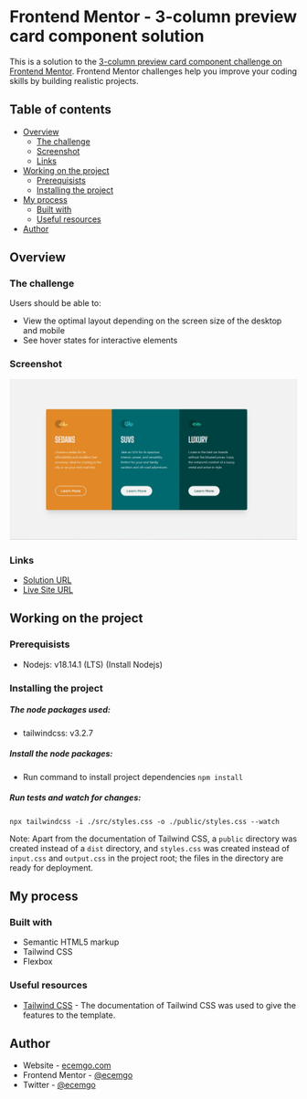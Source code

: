 # Frontend Mentor - 3-column preview card component solution

This is a solution to the [3-column preview card component challenge on Frontend Mentor](https://www.frontendmentor.io/challenges/3column-preview-card-component-pH92eAR2-). Frontend Mentor challenges help you improve your coding skills by building realistic projects.

## Table of contents

- [Overview](#overview)
  - [The challenge](#the-challenge)
  - [Screenshot](#screenshot)
  - [Links](#links)
- [Working on the project](#working-on-the-project)
  - [Prerequisists](#prerequisists)
  - [Installing the project](#installing-the-project)
- [My process](#my-process)
  - [Built with](#built-with)
  - [Useful resources](#useful-resources)
- [Author](#author)

## Overview

### The challenge

Users should be able to:

- View the optimal layout depending on the screen size of the desktop and mobile
- See hover states for interactive elements

### Screenshot

![](./public/images/three-column.jpg)

### Links

- [Solution URL](https://github.com/ecemgo/frontend-mentor-challenges/tree/main/3-column-preview-card)
- [Live Site URL](https://ecemgo-3-column-preview-card.netlify.app/)

## Working on the project

### Prerequisists

- Nodejs: v18.14.1 (LTS) (Install Nodejs)

### Installing the project

##### The node packages used:

- tailwindcss: v3.2.7

##### Install the node packages:

- Run command to install project dependencies
  `npm install`

##### Run tests and watch for changes:

`npx tailwindcss -i ./src/styles.css -o ./public/styles.css --watch`

Note: Apart from the documentation of Tailwind CSS, a `public` directory was created instead of a `dist` directory, and `styles.css` was created instead of `input.css` and `output.css` in the project root; the files in the directory are ready for deployment.

## My process

### Built with

- Semantic HTML5 markup
- Tailwind CSS
- Flexbox

### Useful resources

- [Tailwind CSS](https://tailwindcss.com/docs/installation) - The documentation of Tailwind CSS was used to give the features to the template.

## Author

- Website - [ecemgo.com](https://www.ecemgo.com/)
- Frontend Mentor - [@ecemgo](https://www.frontendmentor.io/profile/ecemgo)
- Twitter - [@ecemgo](https://twitter.com/ecemgo)
